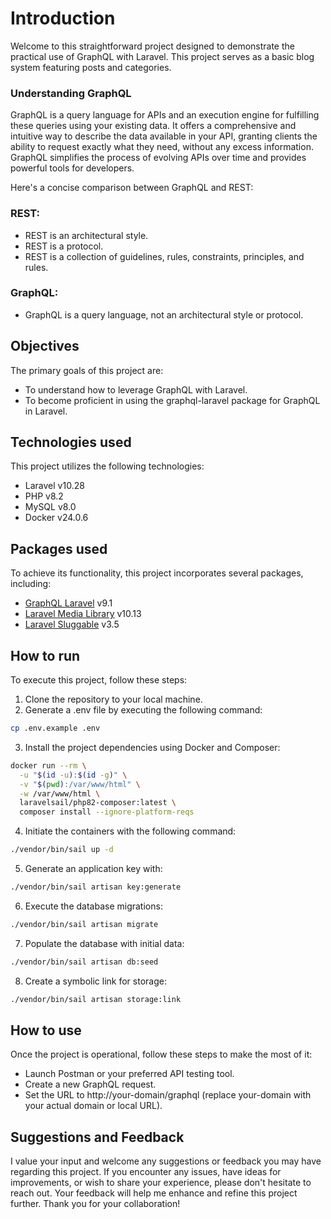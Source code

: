 # Introduction
Welcome to this straightforward project designed to demonstrate the practical use of GraphQL with Laravel. This project serves as a basic blog system featuring posts and categories.
### Understanding GraphQL
GraphQL is a query language for APIs and an execution engine for fulfilling these queries using your existing data. It offers a comprehensive and intuitive way to describe the data available in your API, granting clients the ability to request exactly what they need, without any excess information. GraphQL simplifies the process of evolving APIs over time and provides powerful tools for developers.

Here's a concise comparison between GraphQL and REST:
### REST:
- REST is an architectural style.
- REST is a protocol.
- REST is a collection of guidelines, rules, constraints, principles, and rules.

### GraphQL:
- GraphQL is a query language, not an architectural style or protocol.

## Objectives
The primary goals of this project are:
- To understand how to leverage GraphQL with Laravel.
-  To become proficient in using the graphql-laravel package for GraphQL in Laravel.
## Technologies used
This project utilizes the following technologies:
- Laravel v10.28
- PHP v8.2
- MySQL v8.0
- Docker v24.0.6
## Packages used
To achieve its functionality, this project incorporates several packages, including:
- [GraphQL Laravel](https://github.com/rebing/graphql-laravel) v9.1
- [Laravel Media Library](https://spatie.be/docs/laravel-medialibrary/v9/introduction) v10.13
- [Laravel Sluggable](https://github.com/spatie/laravel-sluggable) v3.5
## How to run
To execute this project, follow these steps:
1. Clone the repository to your local machine.
2. Generate a .env file by executing the following command:
```bash
cp .env.example .env
```
3. Install the project dependencies using Docker and Composer:
```bash
docker run --rm \
  -u "$(id -u):$(id -g)" \
  -v "$(pwd):/var/www/html" \
  -w /var/www/html \
  laravelsail/php82-composer:latest \
  composer install --ignore-platform-reqs
```
4. Initiate the containers with the following command:
```bash
./vendor/bin/sail up -d
```
5. Generate an application key with:
```bash
./vendor/bin/sail artisan key:generate
```
6. Execute the database migrations:
```bash
./vendor/bin/sail artisan migrate
```
7. Populate the database with initial data:
```bash
./vendor/bin/sail artisan db:seed
```
8. Create a symbolic link for storage:
```bash
./vendor/bin/sail artisan storage:link
```
## How to use
Once the project is operational, follow these steps to make the most of it:

- Launch Postman or your preferred API testing tool.
- Create a new GraphQL request.
- Set the URL to http://your-domain/graphql (replace your-domain with your actual domain or local URL).

## Suggestions and Feedback
I value your input and welcome any suggestions or feedback you may have regarding this project.
If you encounter any issues, have ideas for improvements,
or wish to share your experience, please don't hesitate to reach out.
Your feedback will help me enhance and refine this project further.
Thank you for your collaboration!
